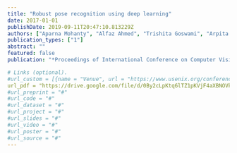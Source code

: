 ```yaml
---
title: "Robust pose recognition using deep learning"
date: 2017-01-01
publishDate: 2019-09-11T20:47:10.813229Z
authors: ["Aparna Mohanty", "Alfaz Ahmed", "Trishita Goswami", "Arpita Das", "Pratik Vaishnavi", "Rajiv Ranjan Sahay"]
publication_types: ["1"]
abstract: ""
featured: false
publication: "*Proceedings of International Conference on Computer Vision and Image Processing*"

# Links (optional).
#url_custom = [{name = "Venue", url = "https://www.usenix.org/conference/usenixsecurity18"},{name = "BleepingComputer", url = "https://www.bleepingcomputer.com/news/security/smartphones-from-11-oems-vulnerable-to-attacks-via-hidden-at-commands/"}]
url_pdf = "https://drive.google.com/file/d/0By2cLpKtq6lTZ1pKVjF4aXBNOVk/view?usp=sharing"
#url_preprint = "#"
#url_code = "#"
#url_dataset = "#"
#url_project = "#"
#url_slides = "#"
#url_video = "#"
#url_poster = "#"
#url_source = "#"
---
```



